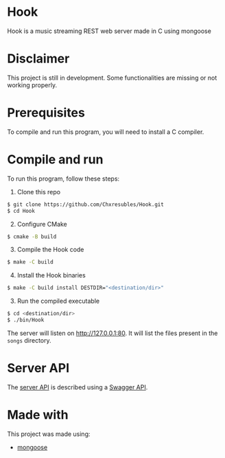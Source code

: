 # Hook
Hook is a music streaming REST web server made in C using mongoose

# Disclaimer
This project is still in development. Some functionalities are missing or not working properly.

# Prerequisites
To compile and run this program, you will need to install a C compiler.

# Compile and run

To run this program, follow these steps:
1. Clone this repo
```bash
$ git clone https://github.com/Chxresubles/Hook.git
$ cd Hook
```
2. Configure CMake
```bash
$ cmake -B build
```
3. Compile the Hook code
```bash
$ make -C build
```
4. Install the Hook binaries
```bash
$ make -C build install DESTDIR="<destination/dir>"
```
3. Run the compiled executable
```bash
$ cd <destination/dir>
$ ./bin/Hook
```

The server will listen on http://127.0.0.1:80. It will list the files present in the `songs` directory.

# Server API

The [server API](swagger_api.json) is described using a [Swagger API](https://swagger.io/).

# Made with
This project was made using:
* [mongoose](https://github.com/cesanta/mongoose)